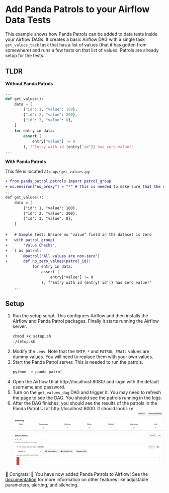 # Add Panda Patrols to your Airflow Data Tests
This example shows how Panda Patrols can be added to data tests inside your Airflow DAGs. It creates a basic Airflow DAG with a single task `get_values_task` task that has a list of values (that it has gotten from somewhere) and runs a few tests on that list of values. Patrols are already setup for the tests. 

## TLDR
**Without Panda Patrols**
```python
...
def get_values():
    data = [
        {"id": 1, "value": 100},
        {"id": 2, "value": 200},
        {"id": 3, "value": 0},
    ]
    for entry in data:
        assert (
            entry["value"] != 0
        ), f"Entry with id {entry['id']} has zero value!"
...
```
**With Panda Patrols**

This file is located at `dags/get_values.py`
```diff
+ from panda_patrol.patrols import patrol_group
+ os.environ["no_proxy"] = "*" # This is needed to make sure that the requests library works properly
...
def get_values():
    data = [
        {"id": 1, "value": 100},
        {"id": 2, "value": 200},
        {"id": 3, "value": 0},
    ]

+   # Simple test: Ensure no "value" field in the dataset is zero
+   with patrol_group(
+       "Value Checks",
+   ) as patrol:
+       @patrol("All values are non-zero")
+       def no_zero_values(patrol_id):
            for entry in data:
                assert (
                    entry["value"] != 0
                ), f"Entry with id {entry['id']} has zero value!"
    ...
```

## Setup
1. Run the setup script. This configures Airflow and then installs the Airflow and Panda Patrol packages. Finally it starts running the Airflow server.
    ```bash
    chmod +x setup.sh
    ./setup.sh
    ```
2. Modify the `.env`. Note that the `SMTP_*` and `PATROL_EMAIL` values are dummy values. You will need to replace them with your own values. 
3. Start the Panda Patrol server. This is needed to run the patrols.
    ```bash
    python -m panda_patrol
    ```
4. Open the Airflow UI at http://localhost:8080/ and login with the default username and password.
5. Turn on the `get_values_dag` DAG and trigger it. You may need to refresh the page to see the DAG. You should see the patrols running in the logs.
6. After the DAG finishes, you should see the results of the patrols in the Panda Patrol UI at http://localhost:8000. It should look like
    ![Panda Patrol UI](result.png)

:tada: Congrats! :tada: You have now added Panda Patrols to Airflow! See the [documentation](https://github.com/aivanzhang/panda_patrol/wiki) for more information on other features like adjustable parameters, alerting, and silencing.
